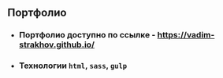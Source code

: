 ## Портфолио

- ### Портфолио доступно по ссылке - https://vadim-strakhov.github.io/
- ### Технологии `html`, `sass`, `gulp`
